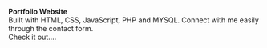 **Portfolio Website**
<br>
Built with HTML, CSS, JavaScript, PHP and MYSQL. Connect with me easily through the contact form.
<br>
Check it out....

